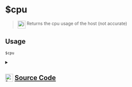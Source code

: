 # $cpu
> <img align="top" src="https://upload.wikimedia.org/wikipedia/commons/thumb/e/e4/Infobox_info_icon.svg/160px-Infobox_info_icon.svg.png?20150409153300" alt="image" width="25" height="auto"> Returns the cpu usage of the host (not accurate)
## Usage
```
$cpu
```
<details>
<summary>
    
## <img align="top" src="https://cdn4.iconfinder.com/data/icons/iconsimple-logotypes/512/github-512.png" alt="image" width="25" height="auto">  [Source Code](https://github.com/tryforge/ForgeScript-V2/blob/main/src/native/cpu.ts)
    
</summary>
    
```ts
/* eslint-disable no-undef */
import { cpus, loadavg } from "os"
import { NativeFunction, Return } from "../structures"

export default new NativeFunction({
    name: "$cpu",
    description: "Returns the cpu usage of the host (not accurate)",
    unwrap: false,
    execute(ctx) {
        return Return.success(loadavg()[0] * 100)
    },
})
```
    
</details>